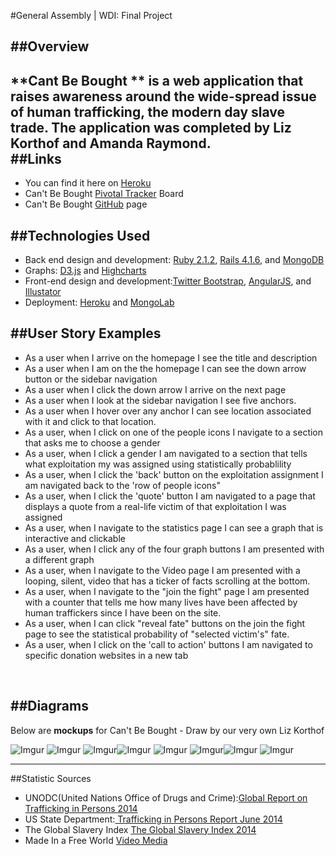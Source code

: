 #General Assembly | WDI: Final Project

##Overview
---
**Cant Be Bought ** is a web application that raises awareness around the wide-spread issue of human trafficking, the modern day slave trade. The application was completed by Liz Korthof and Amanda Raymond.
<br />
##Links
---
* You can find it here on [Heroku](https://cantbebought.herokuapp.com/)
* Can't Be Bought [Pivotal Tracker](https://www.pivotaltracker.com/n/projects/1229502) Board
* Can't Be Bought [GitHub](https://github.com/amandawraymond/Cant-Be-Bought) page


##Technologies Used
---
* Back end design and development: [Ruby 2.1.2](https://www.ruby-lang.org/en/), [Rails 4.1.6](http://weblog.rubyonrails.org/), and [MongoDB](http://www.mongodb.org/)
* Graphs: [D3.js](http://d3js.org/) and [Highcharts](http://www.highcharts.com/)
* Front-end design and development:[Twitter Bootstrap](http://getbootstrap.com/), [AngularJS](https://angularjs.org/), and [Illustator](http://www.adobe.com/products/illustrator.html)
* Deployment: [Heroku](https://devcenter.heroku.com/) and [MongoLab](https://addons.heroku.com/mongolab)

##User Story Examples
---
* As a user when I arrive on the homepage I see the title and description
* As a user when I am on the the homepage I can see the down arrow button or the sidebar navigation
* As a user when I click the down arrow I arrive on the next page
* As a user when I look at the sidebar navigation I see five anchors.
* As a user when I hover over any anchor I can see location   associated with it and click to that location.
* As a user, when I click on one of the people icons I navigate to a section that asks me to choose a gender
* As a user, when I click a gender I am navigated to a section that tells what exploitation my was assigned using statistically probablility
* As a user, when I click the 'back' button on the exploitation assignment I am navigated back to the 'row of people icons"
* As a user, when I click the 'quote' button I am navigated to a page that displays a quote from a real-life victim of that exploitation I was assigned
* As a user, when I navigate to the statistics page I can see a graph that is interactive and clickable
* As a user, when I click any of the four graph buttons I am presented with a different graph
* As a user, when I navigate to the Video page I am presented with a looping, silent, video that has a ticker of facts scrolling at the bottom.
* As a user, when I navigate to the "join the fight" page I am presented with a counter that tells me how many lives have been affected by human traffickers since I have been on the site.
* As a user, when I can click "reveal fate" buttons on the join the fight page to see the statistical probability of "selected victim's" fate.
* As a user, when I click on the 'call to action' buttons I am navigated to specific donation websites in a new tab
<br />

##Diagrams
---
Below are **mockups** for Can't Be Bought - Draw by our very own Liz Korthof <br />

![Imgur](http://i.imgur.com/hQxOuge.jpg?4) ![Imgur](http://i.imgur.com/dMBhz0Q.jpg?2) ![Imgur](http://i.imgur.com/T2AuKzG.jpg?2)![Imgur](http://i.imgur.com/pbZBUup.jpg?3) ![Imgur](http://i.imgur.com/6LhTdZ4.jpg?2) ![Imgur](http://i.imgur.com/q29zblc.jpg?4)![Imgur](http://i.imgur.com/qGlPvER.jpg?2) ![Imgur](http://i.imgur.com/cJYvo3J.jpg?3)

---
##Statistic Sources

* UNODC(United Nations Office of Drugs and Crime):[Global Report on Trafficking in Persons 2014](http://www.unodc.org/documents/human-trafficking/2014/GLOTIP_2014_full_report.pdf)
* US State Department:[ Trafficking in Persons Report June 2014](http://www.state.gov/documents/organization/226844.pdf)
* The Global Slavery Index [The Global Slavery Index 2014](http://d3mj66ag90b5fy.cloudfront.net/wp-content/uploads/2014/11/Global_Slavery_Index_2014_final_lowres.pdf)
* Made In a Free World [Video Media](http://madeinafreeworld.com/)